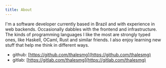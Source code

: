 ```yaml
---
title: About
---
```


I'm a software developer currently based in Brazil and with experience
in web backends. Occasionally dabbles with the frontend and
infrastructure. The kinds of programming languages I like the most are
strongly typed ones, like Haskell, OCaml, Rust and similar friends. I
also enjoy learning new stuff that help me think in different ways.

- github: [https://github.com/thalesmg](https://github.com/thalesmg)
- gitlab: [https://gitlab.com/thalesmg](https://gitlab.com/thalesmg)
